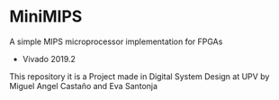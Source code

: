 # MiniMIPS


A simple MIPS microprocessor implementation for FPGAs

* Vivado 2019.2 


This repository it is a Project made in Digital System Design at UPV by Miguel Angel Castaño and Eva Santonja
 
 

